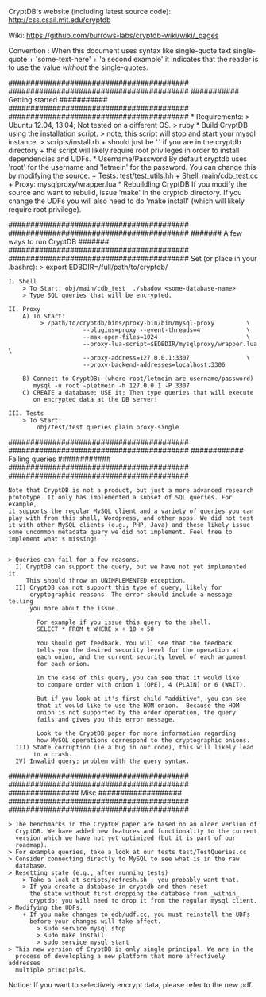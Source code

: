 CryptDB's website (including latest source code): http://css.csail.mit.edu/cryptdb

Wiki: https://github.com/burrows-labs/cryptdb-wiki/wiki/_pages

Convention : When this document uses syntax like
                single-quote text single-quote
                + 'some-text-here'
                + 'a second example'
             it indicates that the reader is to use the value _without_
             the single-quotes.
	     
#########################################
#########################################
########### Getting started   ###########
#########################################
#########################################
    * Requirements:
      > Ubuntu 12.04, 13.04; Not tested on a different OS.
      > ruby
    * Build CryptDB using the installation script.
      > note, this script will stop and start your mysql instance.
      > scripts/install.rb <path-to-cryptdb>
        + <path-to-cryptdb> should just be '.' if you are in the cryptdb
          directory
        + the script will likely require root privileges in order to
          install dependencies and UDFs.
    * Username/Password
        By default cryptdb uses 'root' for the username and 'letmein'
        for the password. You can change this by modifying the source.
            + Tests: test/test_utils.hh
            + Shell: main/cdb_test.cc
            + Proxy: mysqlproxy/wrapper.lua
    * Rebuildling CryptDB
        If you modify the source and want to rebuild, issue 'make' in the
        cryptdb directory.  If you change the UDFs you will also need to do
        'make install' (which will likely require root privilege).

#########################################
#########################################
####### A few ways to run CryptDB #######
#########################################
#########################################
    Set (or place in your .bashrc):
    > export EDBDIR=/full/path/to/cryptdb/	

    I. Shell
        > To Start: obj/main/cdb_test  ./shadow <some-database-name>
        > Type SQL queries that will be encrypted.

    II. Proxy
        A) To Start: 
             > /path/to/cryptdb/bins/proxy-bin/bin/mysql-proxy         \
                         --plugins=proxy --event-threads=4             \
                         --max-open-files=1024                         \
                         --proxy-lua-script=$EDBDIR/mysqlproxy/wrapper.lua \
                         --proxy-address=127.0.0.1:3307                \
                         --proxy-backend-addresses=localhost:3306

        B) Connect to CryptDB: (where root/letmein are username/password)
           mysql -u root -pletmein -h 127.0.0.1 -P 3307
        C) CREATE a database; USE it; Then type queries that will execute
           on encrypted data at the DB server!

    III. Tests
        > To Start:
            obj/test/test queries plain proxy-single


#########################################
#########################################
############ Failing queries ############
#########################################
#########################################

	    
    Note that CryptDB is not a product, but just a more advanced research
    prototype. It only has implemented a subset of SQL queries. For example,
    it supports the regular MySQL client and a variety of queries you can
    play with from this shell, Wordpress, and other apps. We did not test
    it with other MySQL clients (e.g., PHP, Java) and these likely issue
    some uncommon metadata query we did not implement. Feel free to
    implement what's missing!


    > Queries can fail for a few reasons.
      I) CryptDB can support the query, but we have not yet implemented it.
         This should throw an UNIMPLEMENTED exception.
      II) CryptDB can not support this type of query, likely for
          cryptographic reasons. The error should include a message telling
          you more about the issue.

            For example if you issue this query to the shell.
            SELECT * FROM t WHERE x + 10 < 50

            You should get feedback. You will see that the feedback
            tells you the desired security level for the operation at
            each onion, and the current security level of each argument
            for each onion.

            In the case of this query, you can see that it would like
            to compare order with onion 1 (OPE), 4 (PLAIN) or 6 (WAIT).

            But if you look at it's first child "additive", you can see
            that it would like to use the HOM onion.  Because the HOM
            onion is not supported by the order operation, the query
            fails and gives you this error message.

            Look to the CryptDB paper for more information regarding
            how MySQL operations correspond to the cryptographic onions.
      III) State corruption (ie a bug in our code), this will likely lead
           to a crash.
      IV) Invalid query; problem with the query syntax.

#########################################
#########################################
################ Misc ###################
#########################################
#########################################

    > The benchmarks in the CryptDB paper are based on an older version of
      CryptDB. We have added new features and functionality to the current
      version which we have not yet optimized (but it is part of our
      roadmap).
    > For example queries, take a look at our tests test/TestQueries.cc
    > Consider connecting directly to MySQL to see what is in the raw
      database.
    > Resetting state (e.g., after running tests)
        > Take a look at scripts/refresh.sh ; you probably want that.
        > If you create a database in cryptdb and then reset
          the state without first dropping the database from _within_
          cryptdb; you will need to drop it from the regular mysql client.
    > Modifying the UDFs.
        + If you make changes to edb/udf.cc, you must reinstall the UDFs
          before your changes will take affect.
            > sudo service mysql stop
            > sudo make install
            > sudo service mysql start
    > This new version of CryptDB is only single principal. We are in the
      process of developling a new platform that more affectively addresses
      multiple principals.

Notice:
	If you want to selectively encrypt data, please refer to the new pdf.
